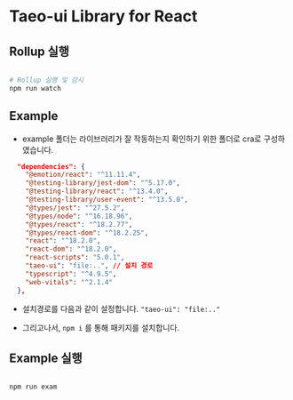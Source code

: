 # Taeo-ui Library for React

## Rollup 실행

```bash

# Rollup 실행 및 감시
npm run watch


```

## Example

- example 폴더는 라이브러리가 잘 작동하는지 확인하기 위한 폴더로 cra로 구성하였습니다.

```json
  "dependencies": {
    "@emotion/react": "^11.11.4",
    "@testing-library/jest-dom": "^5.17.0",
    "@testing-library/react": "^13.4.0",
    "@testing-library/user-event": "^13.5.0",
    "@types/jest": "^27.5.2",
    "@types/node": "^16.18.96",
    "@types/react": "^18.2.77",
    "@types/react-dom": "^18.2.25",
    "react": "^18.2.0",
    "react-dom": "^18.2.0",
    "react-scripts": "5.0.1",
    "taeo-ui": "file:..", // 설치 경로
    "typescript": "^4.9.5",
    "web-vitals": "^2.1.4"
  },

```

- 설치경로를 다음과 같이 설정합니다. `"taeo-ui": "file:.."`

- 그리고나서, `npm i` 를 통해 패키지를 설치합니다.

## Example 실행

```bash

npm run exam

```
